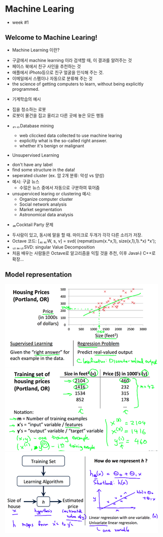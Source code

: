 # Machine Learing
* week #1

## Welcome to Machine Learing!
* Machine Learning 이란?
 - 구글에서 machine learning 이라 검색할 때, 이 결과를 알려주는 것
 - 페이스 북에서 친구 사인을 추천하는 것
 - 애플에서 iPhoto등으로 친구 얼굴을 인식해 주는 것.
 - 이메일에서 스팸이나 자동으로 분류해 주는 것
 - the science of getting computers to learn, without being explicitly programmed.

* 기계학습의 예시
 - 집을 청소하는 로봇
 - 로봇이 물건을 집고 올리고 다른 곳에 놓은 모든 행동

* ᆰᆼDatabase mining
   - web cliccked data collected to use machine learing
   - explicitly what is the so-called right answer.
   - whether it's benign or malignant

* Unsupervised Learning
 - don't have any label
 - find some structure in the data!
 - seperated cluster (ex. 암 2개 분류: 악성 vs 양성)
 - 예시: 구글 뉴스
   - 수많은 뉴스 중에서 자동으로 구분하여 묶어줌
 - unsuperviced learing or clustering 예시:
   - Organize computer cluster
   - Social network analysis
   - Market segmentation
   - Astronomical data analysis

* ᆱCocktail Party 문제
 - 두사람이 있고, 동시에 말을 할 때. 마이크로 두개가 각각 다른 소리가 저장.
 - Octave 코드: [ᇀᇀW, s, v] = svd( (repmat(sum(x.*x,1), size(x,1),1).*x) *x');
 - ᆭᆶᆭSVD: singular Value Decomposition
 - 처음 배우는 사람들은 Octave로 알고리즘을 익힐 것을 추천, 이후 Java나 C++로 확장...

## Model representation

![Housing Prices](https://github.com/hephaex/ML_class/blob/master/week1/week1_model%20representation_hosing%20price.png)
![training sets](https://github.com/hephaex/ML_class/blob/master/week1/week1_model%20representation_traing%20set.png)
![reprent h](https://github.com/hephaex/ML_class/blob/master/week1/week1_model%20representation_represent%20h.png)
